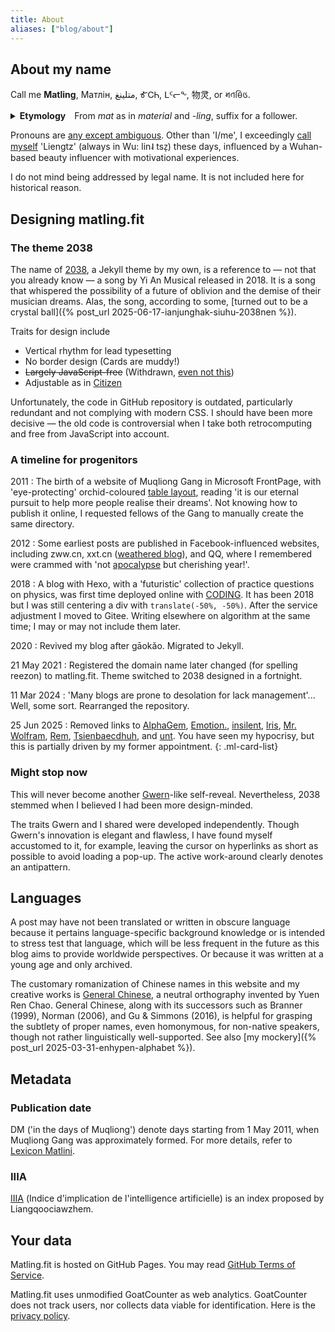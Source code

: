 ```yaml
---
title: About
aliases: ["blog/about"]
---
```


## About my name

Call me **Matling**, <bdi lang="uk">Матлін</bdi>, <bdi>متلينغ</bdi>, ᎹᏟᏂ, ᒪᑦᓕᖕ, 物灵, or 𑂧𑂞𑂪𑂱𑂑.

<details>
<summary><b>Etymology&emsp;</b>From <i>mat</i> as in <i>material</i> and <i>-ling</i>, suffix for a follower.</summary>
<p>Ahem.
<p>For though pedantic enough, I attribute the name to <cite>Tsieushaeng Fuh</cite> by Euyang Sieu.</p>
<blockquote>The verdant is unsentimental, fading into nothing now and then. Humans are animals, but the paragon of them.<br>草木无情，有时飘零。人为动物，惟物之灵。</blockquote>
<p>Surface analysis influenced by Sky Darmos’ <cite>The German Language in Chinese Script</cite>. The quackery is adequate for <a href="https://lex.matling.fit/divpolis.html">a foundation of recreational art</a>.
<p>In non-natural languages:
<table><thead><tr><th>Language</th><th>Name</th><th>Alternative</th></tr></thead><tbody><tr><td>Dan’a’yo</td><td>묻링</td><td>Mutling</td></tr><tr><td>Esperanto</td><td>Matlino</td><td> </td></tr><tr><td>Lojban</td><td>la mytlin</td><td> </td></tr><tr><td>Shidinn</td><td>gwƨ viƨ</td><td>Geuénnýn</td></tr><tr><td>Shōnago language</td><td><img class="ml-wordmark" src="https://s21.ax1x.com/2024/03/20/pFWOT8f.png" height="35"></td><td>Māute-nòhlì</td></tr><tr><td>Toki Pona</td><td>jan Malin</td><td style="font-family:'linja pona','linja sike';max-width:6em">jan[_mi_alasa­_li_insa_nasin]</td></tr></tbody></table>
<p>To Latinize, insert my legal name to <span style="filter:blur(2px)">***** ****</span> Matlina. In Chinese Sign Language, possibly nicknamed <span lang="csl" title="">𝠀𝪟𝪨𝠀𝪟𝤅𝣅𝪟𝣅𝪟𝪨𝡶𝪨</span>.
</details>

Pronouns are [any except ambiguous](https://en.pronouns.page/any). Other than 'I/me', I exceedingly [call myself](https://mzh.moegirl.org.cn/特殊第一人称) 'Liengtz' (always in Wu: lin˨ tsz̩) these days, influenced by a Wuhan-based beauty influencer with motivational experiences.

I do not mind being addressed by legal name. It is not included here for historical reason.

## Designing matling.fit

### The theme 2038

The name of [2038](https://github.com/0xis-cn/2038),
a Jekyll theme by my own, is a reference to — not that you already know —
a song by Yi An Musical released in 2018.
It is a song that whispered the possibility of a future of oblivion
and the demise of their musician dreams.
Alas, the song, according to some, [turned out to be a crystal ball]({% post_url 2025-06-17-ianjunghak-siuhu-2038nen %}).

Traits for design include

- Vertical rhythm for lead typesetting
- No border design (Cards are muddy!)
- ~~Largely JavaScript-free~~ (Withdrawn, [even not this](http://www.anybrowser.org/campaign/))
- Adjustable as in [Citizen](https://www.mediawiki.org/wiki/Skin:Citizen)

Unfortunately, the code in GitHub repository is outdated, particularly
redundant and not complying with modern CSS.
I should have been more decisive —
the old code is controversial when I take both retrocomputing and free from JavaScript into account.

### A timeline for progenitors

2011
: The birth of a website of Muqliong Gang in Microsoft FrontPage,
with 'eye-protecting' orchid-coloured
[table layout](http://www.tiernok.com/posts/history-of-html-table-layouts.html),
reading 'it is our eternal pursuit to help more people realise their dreams'.
Not knowing how to publish it online, I requested fellows of the Gang to
manually create the same directory.

2012
: Some earliest posts are published in Facebook-influenced websites, including
zww.cn, xxt.cn ([weathered blog](http://blog.xxt.cn/459358784)), and QQ,
where I remembered were crammed with 'not [apocalypse](http://cosmophobia.wikidot.com/) but cherishing year!'.

2018
: A blog with Hexo, with a 'futuristic' collection of practice questions on physics,
was first time deployed online with [CODING](https://coding.net/).
It has been 2018 but I was still centering a div with `translate(-50%, -50%)`.
After the service adjustment I moved to Gitee.
Writing elsewhere on algorithm at the same time; I may or may not include them later.

2020
: Revived my blog after gāokǎo. Migrated to Jekyll.

21 May 2021
: Registered the domain name later changed (for spelling reezon) to matling.fit.
Theme switched to 2038 designed in a fortnight.

11 Mar 2024
: 'Many blogs are prone to desolation for lack management'... Well, some sort.
Rearranged the repository.

25 Jun 2025
: Removed links to [AlphaGem](https://alphagem.github.io), [Emotion.](https://www.cnblogs.com/Emotion-Blog), [insilent](https://insilent.github.io), [lris](https://lvris.com), [Mr. Wolfram](https://www.cnblogs.com/Mr-WolframsMgcBox), [Rem](https://remrin.dev), [Tsienbaecdhuh](https://blog.qaiu.top), and [unt](https://phesoca.com).
You have seen my hypocrisy, but this is partially driven by my former appointment.
{: .ml-card-list}

### Might stop now

This will never become another [Gwern](https://gwern.net/design)-like self-reveal. Nevertheless, 2038 stemmed when I believed I had been more design-minded.

The traits Gwern and I shared were developed independently. Though Gwern's innovation is elegant and flawless, I have found myself accustomed to it, for example, leaving the cursor on hyperlinks as short as possible to avoid loading a pop-up. The active work-around clearly denotes an antipattern.

## Languages

A post may have not been translated or written in obscure language because it pertains language-specific background knowledge or is intended to stress test that language, which will be less frequent in the future as this blog aims to provide worldwide perspectives.
Or because it was written at a young age and only archived.

The customary romanization of Chinese names in this website and my creative works is [General Chinese](https://en.wikipedia.org/wiki/General_Chinese), a neutral orthography invented by Yuen Ren Chao. General Chinese, along with its successors such as Branner (1999), Norman (2006), and Gu & Simmons (2016), is helpful for grasping the subtlety of proper names, even homonymous, for non-native speakers, though not rather linguistically well-supported. See also [my mockery]({% post_url 2025-03-31-enhypen-alphabet %}).

## Metadata

### Publication date

DM ('in the days of Muqliong') denote days starting from 1 May 2011, when
Muqliong Gang was approximately formed. For more details, refer to [Lexicon Matlini](https://lex.matling.fit/days-of-muqliong.html).

### IIIA

[IIIA](https://github.com/ErSanSan233/IIIA) (<span lang=fr>Indice d'implication de l'intelligence artificielle</span>) is an index proposed by Liangqoociawzhem.

## Your data

Matling.fit is hosted on GitHub Pages. You may read [GitHub Terms of Service](https://docs.github.com/en/site-policy/github-terms/github-terms-of-service).

Matling.fit uses unmodified GoatCounter as web analytics. GoatCounter does not track users, nor collects data viable for identification. Here is the [privacy policy](https://www.goatcounter.com/help/privacy).
